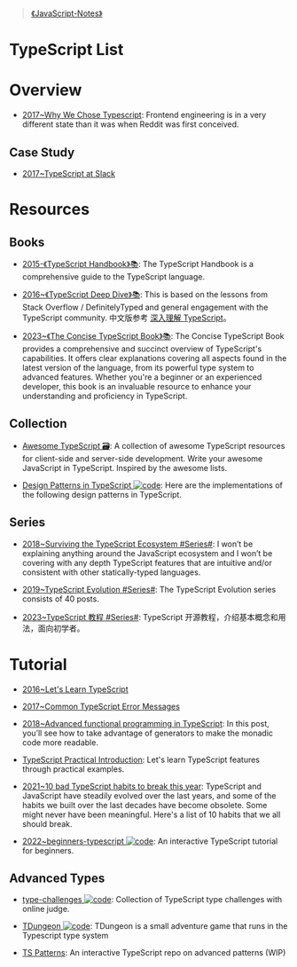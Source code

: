 > [《JavaScript-Notes》](https://ng-tech.icu/books/JavaScript-Series)

# TypeScript List

# Overview

- [2017~Why We Chose Typescript](https://redditblog.com/2017/06/30/why-we-chose-typescript/): Frontend engineering is in a very different state than it was when Reddit was first conceived.

## Case Study

- [2017~TypeScript at Slack](https://slack.engineering/typescript-at-slack-a81307fa288d)

# Resources

## Books

- [2015-《TypeScript Handbook》📚](https://github.com/Microsoft/TypeScript-Handbook): The TypeScript Handbook is a comprehensive guide to the TypeScript language.

- [2016~《TypeScript Deep Dive》📚](https://basarat.gitbooks.io/typescript/content/index.html): This is based on the lessons from Stack Overflow / DefinitelyTyped and general engagement with the TypeScript community. 中文版参考 [深入理解 TypeScript](https://jkchao.github.io/typescript-book-chinese/)。

- [2023~《The Concise TypeScript Book》📚](https://github.com/gibbok/typescript-book): The Concise TypeScript Book provides a comprehensive and succinct overview of TypeScript's capabilities. It offers clear explanations covering all aspects found in the latest version of the language, from its powerful type system to advanced features. Whether you're a beginner or an experienced developer, this book is an invaluable resource to enhance your understanding and proficiency in TypeScript.

## Collection

- [Awesome TypeScript 🗃️](https://github.com/dzharii/awesome-typescript): A collection of awesome TypeScript resources for client-side and server-side development. Write your awesome JavaScript in TypeScript. Inspired by the awesome lists.

- [Design Patterns in TypeScript ![code](https://ng-tech.icu/assets/code.svg)](https://parg.co/Ui8): Here are the implementations of the following design patterns in TypeScript.

## Series

- [2018~Surviving the TypeScript Ecosystem #Series#](https://medium.com/@KevinBGreene/surviving-the-typescript-ecosystem-writing-type-safe-ish-javascript-code-1e8375819d2e): I won’t be explaining anything around the JavaScript ecosystem and I won’t be covering with any depth TypeScript features that are intuitive and/or consistent with other statically-typed languages.

- [2019~TypeScript Evolution #Series#](https://mariusschulz.com/blog/series/typescript-evolution): The TypeScript Evolution series consists of 40 posts.

- [2023~TypeScript 教程 #Series#](https://github.com/wangdoc/typescript-tutorial): TypeScript 开源教程，介绍基本概念和用法，面向初学者。

# Tutorial

- [2016~Let's Learn TypeScript](https://github.com/shekhargulati/52-technologies-in-2016/tree/master/17-typescript)

- [2017~Common TypeScript Error Messages](https://www.sitepen.com/blog/2017/11/01/common-typescript-error-messages/)

- [2018~Advanced functional programming in TypeScript](https://codewithstyle.info/advanced-functional-programming-typescript-monads-generators/): In this post, you’ll see how to take advantage of generators to make the monadic code more readable.

- [TypeScript Practical Introduction](https://parg.co/UsM): Let's learn TypeScript features through practical examples.

- [2021~10 bad TypeScript habits to break this year](https://startup-cto.net/10-bad-typescript-habits-to-break-this-year/): TypeScript and JavaScript have steadily evolved over the last years, and some of the habits we built over the last decades have become obsolete. Some might never have been meaningful. Here's a list of 10 habits that we all should break.

- [2022~beginners-typescript ![code](https://ng-tech.icu/assets/code.svg)](https://github.com/total-typescript/beginners-typescript-tutorial): An interactive TypeScript tutorial for beginners.

## Advanced Types

- [type-challenges ![code](https://ng-tech.icu/assets/code.svg)](https://github.com/type-challenges/type-challenges): Collection of TypeScript type challenges with online judge.

- [TDungeon ![code](https://ng-tech.icu/assets/code.svg)](https://github.com/cassiozen/TDungeon): TDungeon is a small adventure game that runs in the Typescript type system

- [TS Patterns](https://github.com/total-typescript/advanced-patterns-workshop): An interactive TypeScript repo on advanced patterns (WIP)
